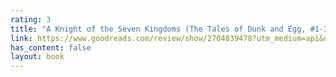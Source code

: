 ```yaml
---
rating: 3
title: "A Knight of the Seven Kingdoms (The Tales of Dunk and Egg, #1-3)"
link: https://www.goodreads.com/review/show/2704839478?utm_medium=api&utm_source=rss
has_content: false
layout: book
---
```

